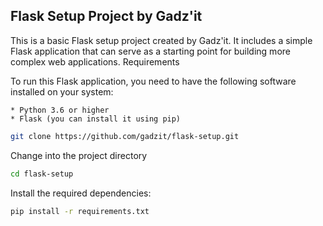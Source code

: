 ## Flask Setup Project by Gadz'it

This is a basic Flask setup project created by Gadz'it. It includes a simple Flask application that can serve as a starting point for building more complex web applications.
Requirements

To run this Flask application, you need to have the following software installed on your system:

    * Python 3.6 or higher
    * Flask (you can install it using pip)

```bash
git clone https://github.com/gadzit/flask-setup.git
```

Change into the project directory

```bash
cd flask-setup
```

Install the required dependencies:

```bash
pip install -r requirements.txt
```
